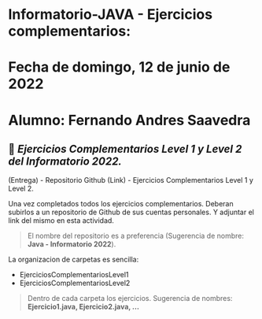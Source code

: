 # Informatorio-JAVA - Ejercicios complementarios: 
# Fecha de domingo, 12 de junio de 2022
# Alumno: Fernando Andres Saavedra

## 📄  _Ejercicios Complementarios Level 1 y Level 2 del Informatorio 2022._

(Entrega) - Repositorio Github (Link) - Ejercicios Complementarios Level 1 y Level 2.

Una vez completados todos los ejercicios complementarios. Deberan subirlos a un repositorio de Github de sus cuentas personales. Y adjuntar el link del mismo en esta actividad.

>El nombre del repositorio es a preferencia (Sugerencia de nombre: **Java - Informatorio 2022**).

La organizacion de carpetas es sencilla:
* EjerciciosComplementariosLevel1
* EjerciciosComplementariosLevel2

>Dentro de cada carpeta los ejercicios. Sugerencia de nombres: **Ejercicio1.java, Ejercicio2.java, ...**

